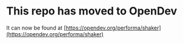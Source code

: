 # This repo has moved to OpenDev

It can now be found at [https://opendev.org/performa/shaker](https://opendev.org/performa/shaker)
